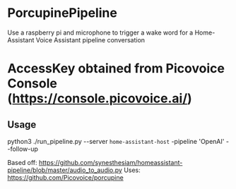 # PorcupinePipeline

Use a raspberry pi and microphone to trigger a wake word
for a Home-Assistant Voice Assistant pipeline conversation

# AccessKey obtained from Picovoice Console (https://console.picovoice.ai/)



## Usage

python3 ./run_pipeline.py --server `home-assistant-host` -pipeline 'OpenAI' --follow-up


Based off: https://github.com/synesthesiam/homeassistant-pipeline/blob/master/audio_to_audio.py
Uses: https://github.com/Picovoice/porcupine

